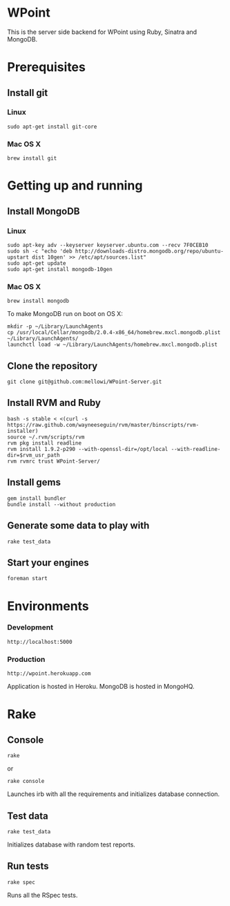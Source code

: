 WPoint
======
This is the server side backend for WPoint using Ruby, Sinatra and MongoDB.


Prerequisites
=============
Install git
-----------
### Linux

    sudo apt-get install git-core

### Mac OS X

    brew install git


Getting up and running
======================
Install MongoDB
---------------
### Linux

    sudo apt-key adv --keyserver keyserver.ubuntu.com --recv 7F0CEB10
    sudo sh -c "echo 'deb http://downloads-distro.mongodb.org/repo/ubuntu-upstart dist 10gen' >> /etc/apt/sources.list"
    sudo apt-get update
    sudo apt-get install mongodb-10gen

### Mac OS X

    brew install mongodb

To make MongoDB run on boot on OS X:

    mkdir -p ~/Library/LaunchAgents
    cp /usr/local/Cellar/mongodb/2.0.4-x86_64/homebrew.mxcl.mongodb.plist ~/Library/LaunchAgents/
    launchctl load -w ~/Library/LaunchAgents/homebrew.mxcl.mongodb.plist


Clone the repository
--------------------
    git clone git@github.com:mellowi/WPoint-Server.git


Install RVM and Ruby
--------------------
    bash -s stable < <(curl -s https://raw.github.com/wayneeseguin/rvm/master/binscripts/rvm-installer)
    source ~/.rvm/scripts/rvm
    rvm pkg install readline
    rvm install 1.9.2-p290 --with-openssl-dir=/opt/local --with-readline-dir=$rvm_usr_path
    rvm rvmrc trust WPoint-Server/


Install gems
------------
    gem install bundler
    bundle install --without production


Generate some data to play with
-------------------------------
    rake test_data


Start your engines
------------------
    foreman start


Environments
============
### Development

    http://localhost:5000

### Production

    http://wpoint.herokuapp.com

Application is hosted in Heroku.
MongoDB is hosted in MongoHQ.


Rake
====
Console
-------

    rake

or

    rake console

Launches irb with all the requirements and initializes database connection.

Test data
---------

    rake test_data

Initializes database with random test reports.

Run tests
---------

    rake spec

Runs all the RSpec tests.

